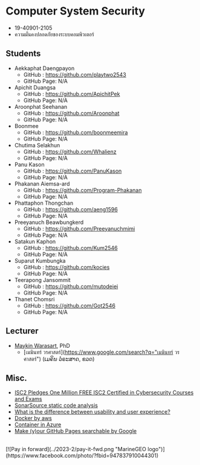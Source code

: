 # Computer System Security
+ 19-40901-2105
+ ความมั่นคงปลอดภัยของระบบคอมพิวเตอร์

## Students
+ Aekkaphat Daengpayon
    + GitHub : https://github.com/playtwo2543
    + GitHub Page: N/A
+ Apichit Duangsa
    + GitHub : https://github.com/ApichitPek
    + GitHub Page: N/A
+ Aroonphat Seehanan
    + GitHub : https://github.com/Aroonphat
    + GitHub Page: N/A
+ Boonmee
    + GitHub : https://github.com/boonmeemira
    + GitHub Page: N/A
+ Chutima Selakhun
    + GitHub : https://github.com/Whalienz
    + GitHub Page: N/A
+ Panu Kason
    + GitHub : https://github.com/PanuKason
    + GitHub Page: N/A
+ Phakanan Aiemsa-ard
    + GitHub : https://github.com/Program-Phakanan
    + GitHub Page: N/A
+ Phattaphon Thongchan
    + GitHub : https://github.com/aeng1596
    + GitHub Page: N/A
+ Preeyanuch Beawbungkerd
    + GitHub : https://github.com/Preeyanuchmimi
    + GitHub Page: N/A
+ Satakun Kaphon
    + GitHub : https://github.com/Kum2546
    + GitHub Page: N/A
+ Suparut Kumbungka
    + GitHub : https://github.com/kocies
    + GitHub Page: N/A
+ Teerapong Jansommit
    + GitHub : https://github.com/mutodeiei
    + GitHub Page: N/A
+ Thanet Chomsri
    + GitHub : https://github.com/Got2546
    + GitHub Page: N/A

## Lecturer
+ [Maykin Warasart](https://www.google.com/search?q="Maykin+Warasart"), PhD
    + [เมฆินทร์ วรศาสตร์](https://www.google.com/search?q="เมฆินทร์ วรศาสตร์") (ເມຄິນ ວໍຣະສາດ, ຂວດ)

## Misc.
+ [ISC2 Pledges One Million FREE ISC2 Certified in Cybersecurity Courses and Exams](https://www.isc2.org/landing/1mcc)
+ [SonarSource static code analysis](https://rules.sonarsource.com/)
+ [What is the difference between usability and user experience?](https://www.facebook.com/photo?fbid=752443273561861)
+ [Docker by aws](https://aws.amazon.com/th/docker/)
+ [Container in Azure](https://learn.microsoft.com/en-us/training/paths/administer-containers-in-azure/)
+ [Make (y)our GitHub Pages searchable by Google](https://yossieliaz.medium.com/how-to-make-your-github-pages-website-searchable-by-google-c6f481ca3a19)

<br>
[![Pay in forward](../2023-2/pay-it-fwd.png "MarineGEO logo")](https://www.facebook.com/photo/?fbid=947837910044301)
